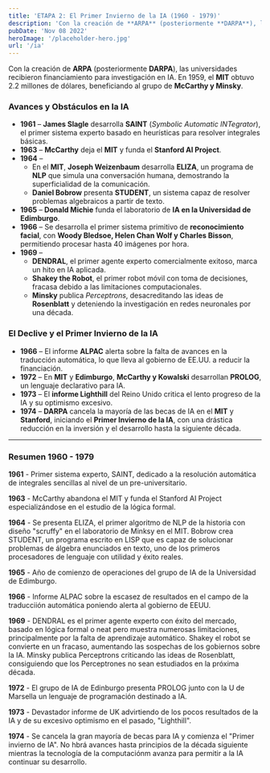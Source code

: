 ```yaml
---
title: 'ETAPA 2: El Primer Invierno de la IA (1960 - 1979)'
description: 'Con la creación de **ARPA** (posteriormente **DARPA**), las universidades recibieron financiamiento para investigación en IA. En 1959, el **MIT** obtuvo 2.2 millones de dólares, beneficiando al grupo de **McCarthy y Minsky**.'
pubDate: 'Nov 08 2022'
heroImage: '/placeholder-hero.jpg'
url: '/ia'
---
```


Con la creación de **ARPA** (posteriormente **DARPA**), las universidades recibieron financiamiento para investigación en IA. En 1959, el **MIT** obtuvo 2.2 millones de dólares, beneficiando al grupo de **McCarthy y Minsky**.

### **Avances y Obstáculos en la IA**

- **1961** – **James Slagle** desarrolla **SAINT** (_Symbolic Automatic INTegrator_), el primer sistema experto basado en heurísticas para resolver integrales básicas.
- **1963** – **McCarthy** deja el **MIT** y funda el **Stanford AI Project**.
- **1964** –
  - En el **MIT**, **Joseph Weizenbaum** desarrolla **ELIZA**, un programa de **NLP** que simula una conversación humana, demostrando la superficialidad de la comunicación.
  - **Daniel Bobrow** presenta **STUDENT**, un sistema capaz de resolver problemas algebraicos a partir de texto.
- **1965** – **Donald Michie** funda el laboratorio de **IA en la Universidad de Edimburgo**.
- **1966** – Se desarrolla el primer sistema primitivo de **reconocimiento facial**, con **Woody Bledsoe, Helen Chan Wolf y Charles Bisson**, permitiendo procesar hasta 40 imágenes por hora.
- **1969** –
  - **DENDRAL**, el primer agente experto comercialmente exitoso, marca un hito en IA aplicada.
  - **Shakey the Robot**, el primer robot móvil con toma de decisiones, fracasa debido a las limitaciones computacionales.
  - **Minsky** publica _Perceptrons_, desacreditando las ideas de **Rosenblatt** y deteniendo la investigación en redes neuronales por una década.

### **El Declive y el Primer Invierno de la IA**

- **1966** – El informe **ALPAC** alerta sobre la falta de avances en la traducción automática, lo que lleva al gobierno de EE.UU. a reducir la financiación.
- **1972** – En **MIT** y **Edimburgo**, **McCarthy y Kowalski** desarrollan **PROLOG**, un lenguaje declarativo para IA.
- **1973** – El **informe Lighthill** del Reino Unido critica el lento progreso de la IA y su optimismo excesivo.
- **1974** – **DARPA** cancela la mayoría de las becas de IA en el **MIT** y **Stanford**, iniciando el **Primer Invierno de la IA**, con una drástica reducción en la inversión y el desarrollo hasta la siguiente década.

---

### **Resumen 1960 - 1979**

**1961** - Primer sistema experto, SAINT, dedicado a la resolución automática de integrales sencillas al nivel de un pre-universitario.

**1963** - McCarthy abandona el MIT y funda el Stanford AI Project especializándose en el estudio de la lógica formal.

**1964** - Se presenta ELIZA, el primer algoritmo de NLP de la historia con diseño "scruffy" en el laboratorio de Minksy en el MIT. Bobrow crea STUDENT, un programa escrito en LISP que es capaz de solucionar problemas de álgebra enunciados en texto, uno de los primeros procesadores de lenguaje con utilidad y éxito reales.

**1965** - Año de comienzo de operaciones del grupo de IA de la Universidad de Edimburgo.

**1966** - Informe ALPAC sobre la escasez de resultados en el campo de la traducciión automática poniendo alerta al gobierno de EEUU.

**1969** - DENDRAL es el primer agente experto con éxito del mercado, basado en lógica formal o neat pero muestra numerosas limitaciones, principalmente por la falta de aprendizaje automático. Shakey el robot se convierte en un fracaso, aumentando las sospechas de los gobiernos sobre la IA. Minsky publica Perceptrons criticando las ideas de Rosenblatt, consiguiendo que los Perceptrones no sean estudiados en la próxima década.

**1972** - El grupo de IA de Edinburgo presenta PROLOG junto con la U de Marsella un lenguaje de programación destinado a IA.

**1973** - Devastador informe de UK advirtiendo de los pocos resultados de la IA y de su excesivo optimismo en el pasado, "Lighthill".

**1974** - Se cancela la gran mayoría de becas para IA y comienza el "Primer invierno de IA". No hbrá avances hasta principios de la década siguiente mientras la tecnología de la computaciónm avanza para permitir a la IA continuar su desarrollo.
